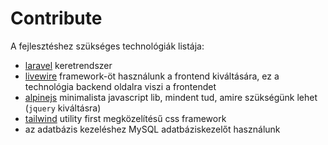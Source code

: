 # Contribute

A fejlesztéshez szükséges technológiák listája:

 - [laravel](https://laravel.com/docs) keretrendszer
 - [livewire](https://laravel-livewire.com) framework-öt használunk a frontend kiváltására, ez a technológia backend oldalra viszi a frontendet
 - [alpinejs](https://alpinejs.dev/) minimalista javascript lib, mindent tud, amire szükségünk lehet (`jquery` kiváltásra)
 - [tailwind](https://tailwindcss.com/) utility first megközelítésű css framework
 - az adatbázis kezeléshez MySQL adatbáziskezelőt használunk

